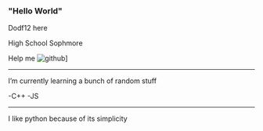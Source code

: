 ### "Hello World"

Dodf12 here

High School Sophmore

Help me
![github](https://img.shields.io/badge/GitHub-000000?style=for-the-badge&logo=GitHub&logoColor=white)]
_________________________________________________________________________________________________________________________________________________________________________
I’m currently learning a bunch of random stuff

-C++
-JS

_________________________________________________________________________________________________________________________________________________________________________

I like python because of its simplicity
<!--
**Dodf12/Dodf12** is a ✨ _special_ ✨ repository because its `README.md` (this file) appears on your GitHub profile.

Here are some ideas to get you started:

- 🔭 I’m currently working on ...
- 🌱 I’m currently learning ...
- 👯 I’m looking to collaborate on ...
- 🤔 I’m looking for help with ...
- 💬 Ask me about ...
- 📫 How to reach me: ...
- 😄 Pronouns: ...
- ⚡ Fun fact: ...
-->

